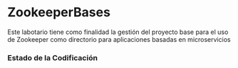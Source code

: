 # ZookeeperBases

Este labotario tiene como finalidad la gestión del proyecto base para el uso de Zookeeper como directorio para aplicaciones basadas en microservicios

### Estado de la Codificación
